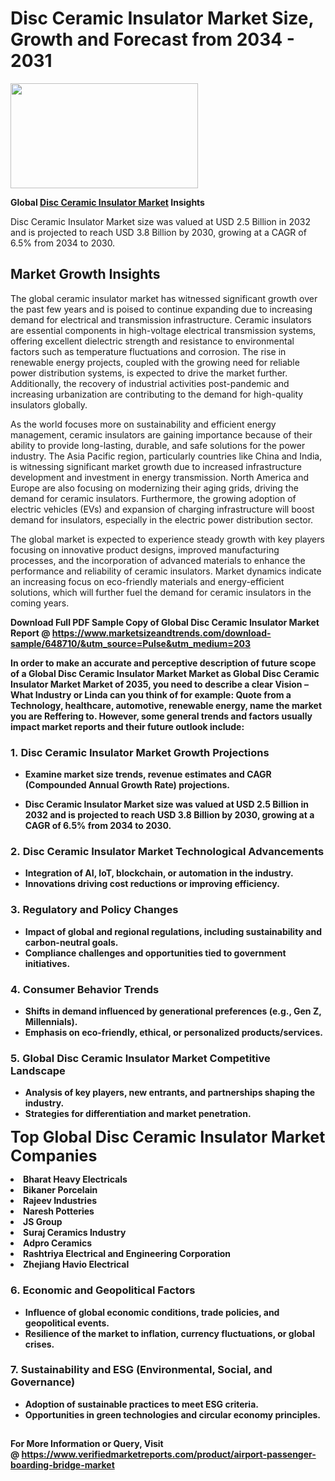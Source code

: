 <H1>Disc Ceramic Insulator Market Size, Growth and Forecast from 2034 - 2031</H1><img class="aligncenter size-medium wp-image-584254" src="https://thirdeyenews.in/wp-content/uploads/2034/09/Global-Market-Research-300x168.jpeg" alt="" width="300" height="168" /><p><strong>Global&nbsp;<a href="https://www.marketsizeandtrends.com/download-sample/648710/&amp;utm_source=Pulse&amp;utm_medium=203">Disc Ceramic Insulator Market</a> Insights</strong></p><p>Disc Ceramic Insulator Market size was valued at USD 2.5 Billion in 2032 and is projected to reach USD 3.8 Billion by 2030, growing at a CAGR of 6.5% from 2034 to 2030.</p><p><h2>Market Growth Insights</h2> <p>The global ceramic insulator market has witnessed significant growth over the past few years and is poised to continue expanding due to increasing demand for electrical and transmission infrastructure. Ceramic insulators are essential components in high-voltage electrical transmission systems, offering excellent dielectric strength and resistance to environmental factors such as temperature fluctuations and corrosion. The rise in renewable energy projects, coupled with the growing need for reliable power distribution systems, is expected to drive the market further. Additionally, the recovery of industrial activities post-pandemic and increasing urbanization are contributing to the demand for high-quality insulators globally.</p> <p><strong></strong></p> <p>As the world focuses more on sustainability and efficient energy management, ceramic insulators are gaining importance because of their ability to provide long-lasting, durable, and safe solutions for the power industry. The Asia Pacific region, particularly countries like China and India, is witnessing significant market growth due to increased infrastructure development and investment in energy transmission. North America and Europe are also focusing on modernizing their aging grids, driving the demand for ceramic insulators. Furthermore, the growing adoption of electric vehicles (EVs) and expansion of charging infrastructure will boost demand for insulators, especially in the electric power distribution sector.</p> <p>The global market is expected to experience steady growth with key players focusing on innovative product designs, improved manufacturing processes, and the incorporation of advanced materials to enhance the performance and reliability of ceramic insulators. Market dynamics indicate an increasing focus on eco-friendly materials and energy-efficient solutions, which will further fuel the demand for ceramic insulators in the coming years.</p> <p><strong></p><p><span class=""><strong>Download Full PDF Sample Copy of Global Disc Ceramic Insulator Market Report</strong> @ <a href="https://www.marketsizeandtrends.com/download-sample/648710/&amp;utm_source=Pulse&amp;utm_medium=203" target="_blank">https://www.marketsizeandtrends.com/download-sample/648710/&amp;utm_source=Pulse&amp;utm_medium=203</a></span></p><p>In order to make an accurate and perceptive description of future scope of a Global&nbsp;Disc Ceramic Insulator Market Market as Global&nbsp;Disc Ceramic Insulator Market Market of 2035, you need to describe a clear Vision &ndash; What Industry or Linda can you think of for example: Quote from a Technology, healthcare, automotive, renewable energy, name the market you are Reffering to. However, some general trends and factors usually impact market reports and their future outlook include:</p><h3>1.&nbsp;<strong>Disc Ceramic Insulator Market Growth Projections</strong></h3><ul><li>Examine market size trends, revenue estimates and CAGR (Compounded Annual Growth Rate) projections.</li><li><p>Disc Ceramic Insulator Market size was valued at USD 2.5 Billion in 2032 and is projected to reach USD 3.8 Billion by 2030, growing at a CAGR of 6.5% from 2034 to 2030.</p></li></ul><h3>2.&nbsp;<strong>Disc Ceramic Insulator Market Technological Advancements</strong></h3><ul><li>Integration of AI, IoT, blockchain, or automation in the industry.</li><li>Innovations driving cost reductions or improving efficiency.</li></ul><h3>3.&nbsp;<strong>Regulatory and Policy Changes</strong></h3><ul><li>Impact of global and regional regulations, including sustainability and carbon-neutral goals.</li><li>Compliance challenges and opportunities tied to government initiatives.</li></ul><h3>4.&nbsp;<strong>Consumer Behavior Trends</strong></h3><ul><li>Shifts in demand influenced by generational preferences (e.g., Gen Z, Millennials).</li><li>Emphasis on eco-friendly, ethical, or personalized products/services.</li></ul><h3>5.&nbsp;<strong>Global Disc Ceramic Insulator Market Competitive Landscape</strong></h3><ul><li>Analysis of key players, new entrants, and partnerships shaping the industry.</li><li>Strategies for differentiation and market penetration.</li></ul><p data-pm-slice="1 1 []"><span style="color: inherit; font-family: inherit; font-size: 25px;">Top Global Disc Ceramic Insulator Market Companies</span></p><div class="" data-test-id=""><p><li>Bharat Heavy Electricals</li><li> Bikaner Porcelain</li><li> Rajeev Industries</li><li> Naresh Potteries</li><li> JS Group</li><li> Suraj Ceramics Industry</li><li> Adpro Ceramics</li><li> Rashtriya Electrical and Engineering Corporation</li><li> Zhejiang Havio Electrical</li></p></div><h3>6.&nbsp;<strong>Economic and Geopolitical Factors</strong></h3><ul><li>Influence of global economic conditions, trade policies, and geopolitical events.</li><li>Resilience of the market to inflation, currency fluctuations, or global crises.</li></ul><h3>7.&nbsp;<strong>Sustainability and ESG (Environmental, Social, and Governance)</strong></h3><ul><li>Adoption of sustainable practices to meet ESG criteria.</li><li>Opportunities in green technologies and circular economy principles.</li></ul><h2><strong style="font-size: 14px;">For More Information or Query, Visit @&nbsp;</strong><a style="background-color: #ffffff; font-size: 14px;" href="https://www.marketsizeandtrends.com/report/disc-ceramic-insulator-market/" target="_blank">https://www.verifiedmarketreports.com/product/airport-passenger-boarding-bridge-market</a></h2>
